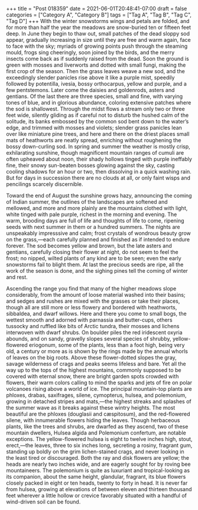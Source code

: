 +++
title = "Post 018359"
date = 2021-06-01T20:48:41-07:00
draft = false
categories = ["Category A", "Category B"]
tags = ["Tag A", "Tag B", "Tag C", "Tag D"]
+++
With the winter snowstorms wings and petals are folded, and for more than half the year the meadows are snow-buried ten or fifteen feet deep. In June they begin to thaw out, small patches of the dead sloppy sod appear, gradually increasing in size until they are free and warm again, face to face with the sky; myriads of growing points push through the steaming mould, frogs sing cheeringly, soon joined by the birds, and the merry insects come back as if suddenly raised from the dead. Soon the ground is green with mosses and liverworts and dotted with small fungi, making the first crop of the season. Then the grass leaves weave a new sod, and the exceedingly slender panicles rise above it like a purple mist, speedily followed by potentilla, ivesia, bossy orthocarpus, yellow and purple, and a few pentstemons. Later come the daisies and goldenrods, asters and gentians. Of the last there are three species, small and fine, with varying tones of blue, and in glorious abundance, coloring extensive patches where the sod is shallowest. Through the midst flows a stream only two or three feet wide, silently gliding as if careful not to disturb the hushed calm of the solitude, its banks embossed by the common sod bent down to the water’s edge, and trimmed with mosses and violets; slender grass panicles lean over like miniature pine trees, and here and there on the driest places small mats of heathworts are neatly spread, enriching without roughening the bossy down-curling sod. In spring and summer the weather is mostly crisp, exhilarating sunshine, though magnificent mountain ranges of cumuli are often upheaved about noon, their shady hollows tinged with purple ineffably fine, their snowy sun-beaten bosses glowing against the sky, casting cooling shadows for an hour or two, then dissolving in a quick washing rain. But for days in succession there are no clouds at all, or only faint wisps and pencilings scarcely discernible.

Toward the end of August the sunshine grows hazy, announcing the coming of Indian summer, the outlines of the landscapes are softened and mellowed, and more and more plainly are the mountains clothed with light, white tinged with pale purple, richest in the morning and evening. The warm, brooding days are full of life and thoughts of life to come, ripening seeds with next summer in them or a hundred summers. The nights are unspeakably impresssive and calm; frost crystals of wondrous beauty grow on the grass,—each carefully planned and finished as if intended to endure forever. The sod becomes yellow and brown, but the late asters and gentians, carefully closing their flower at night, do not seem to feel the frost; no nipped, wilted plants of any kind are to be seen; even the early snowstorms fail to blight them. At last the precious seeds are ripe, all the work of the season is done, and the sighing pines tell the coming of winter and rest.

Ascending the range you find that many of the higher meadows slope considerably, from the amount of loose material washed into their basins; and sedges and rushes are mixed with the grasses or take their places, though all are still more or less flowery and bordered with heathworts, sibbaldea, and dwarf willows. Here and there you come to small bogs, the wettest smooth and adorned with parnassia and butter-cups, others tussocky and ruffled like bits of Arctic tundra, their mosses and lichens interwoven with dwarf shrubs. On boulder piles the red iridescent oxyria abounds, and on sandy, gravelly slopes several species of shrubby, yellow-flowered eriogonum, some of the plants, less than a foot high, being very old, a century or more as is shown by the rings made by the annual whorls of leaves on the big roots. Above these flower-dotted slopes the gray, savage wilderness of crags and peaks seems lifeless and bare. Yet all the way up to the tops of the highest mountains, commonly supposed to be covered with eternal snow, there are bright garden spots crowded with flowers, their warm colors calling to mind the sparks and jets of fire on polar volcanoes rising above a world of ice. The principal mountain-top plants are phloxes, drabas, saxifrages, silene, cymopterus, hulsea, and polemonium, growing in detached stripes and mats,—the highest streaks and splashes of the summer wave as it breaks against these wintry heights. The most beautiful are the phloxes (douglasii and cæspitosum), and the red-flowered silene, with innumerable flowers hiding the leaves. Though herbaceous plants, like the trees and shrubs, are dwarfed as they ascend, two of these mountain dwellers, Hulsea algida and Polemonium confertum, are notable exceptions. The yellow-flowered hulsea is eight to twelve inches high, stout, erect,—the leaves, three to six inches long, secreting a rosiny, fragrant gum, standing up boldly on the grim lichen-stained crags, and never looking in the least tired or discouraged. Both the ray and disk flowers are yellow; the heads are nearly two inches wide, and are eagerly sought for by roving bee mountaineers. The polemonium is quite as luxuriant and tropical-looking as its companion, about the same height, glandular, fragrant, its blue flowers closely packed in eight or ten heads, twenty to forty in head. It is never far from hulsea, growing at elevations of between eleven and thirteen thousand feet wherever a little hollow or crevice favorably situated with a handful of wind-driven soil can be found.
